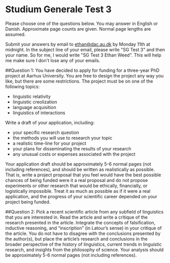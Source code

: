 # Studium Generale Test 3


Please choose one of the questions below. You may answer in English or Danish. Approximate page counts are given. Normal page lengths are assumed.

Submit your answers by email to ethan@dac.au.dk by Monday 11th at midnight. In the subject line of your email, please write "SG Test 3" and then your name. So for me, I would write "SG Test 3 Ethan Weed". This will help me make sure I don't lose any of your emails.


##Question 1: 
You have decided to apply for funding for a three-year PhD project at Aarhus University. You are free to design the project any way you like, but there are some restrictions. The project must be on one of the following topics: 

-  linguistic relativity
-  linguistic creolization
-  language acquisition
-  linguistics of interactions

Write a draft of your application, including:

- your specific research question
- the methods you will use to research your topic
- a realistic time-line for your project
- your plans for disseminating the results of your research
- any unusual costs or expenses associated with the project

Your application draft should be approximately 5-6 normal pages (not including references), and should be written as realistically as possible. That is, write a project proposal that you feel would have the best possible chances of being funded were it a real proposal and do not propose experiments or other research that would be ethically, financially, or logistically impossible. Treat it as much as possible as if it were a real application, and the progress of your scientific career depended on your project being funded.


##Question 2: 
Pick a recent scientific article from any subfield of linguistics that you are interested in. Read the article and write a critique of the research presented in the article. Integrate the concepts of falsification, inductive reasoning, and “inscription” (in Latour’s sense) in your critique of the article. You do not have to disagree with the conclusions presented by the author(s), but place the article’s research and conclusions in the broader perspective of the history of linguistics, current trends in linguistic research, and insights from the philosophy of science. Your analysis should be approximately 5-6 normal pages (not including references).